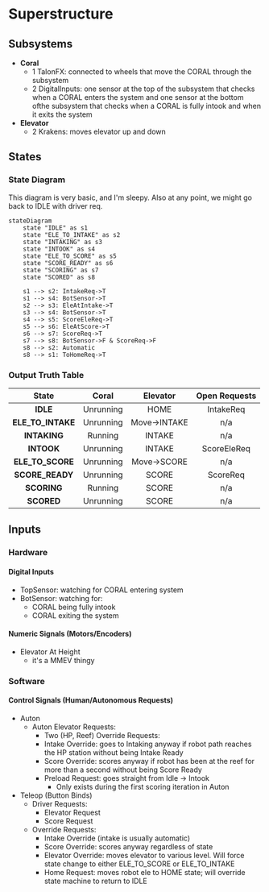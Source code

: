 # Superstructure

## Subsystems

-   **Coral**
    - 1 TalonFX: connected to wheels that move the CORAL through the subsystem
    - 2 DigitalInputs: one sensor at the top of the subsystem that checks when a CORAL enters the system and one sensor at the bottom ofthe subsystem that checks when a CORAL is fully intook and when it exits the system
-   **Elevator**
    -   2 Krakens: moves elevator up and down

## States

### State Diagram

This diagram is very basic, and I'm sleepy. Also at any point, we might go back to IDLE with driver req.

```mermaid
stateDiagram
    state "IDLE" as s1
    state "ELE_TO_INTAKE" as s2
    state "INTAKING" as s3
    state "INTOOK" as s4
    state "ELE_TO_SCORE" as s5
    state "SCORE_READY" as s6
    state "SCORING" as s7
    state "SCORED" as s8

    s1 --> s2: IntakeReq->T
    s1 --> s4: BotSensor->T
    s2 --> s3: EleAtIntake->T
    s3 --> s4: BotSensor->T
    s4 --> s5: ScoreEleReq->T
    s5 --> s6: EleAtScore->T
    s6 --> s7: ScoreReq->T
    s7 --> s8: BotSensor->F & ScoreReq->F
    s8 --> s2: Automatic
    s8 --> s1: ToHomeReq->T

```

### Output Truth Table

|    **State**     | **Coral** |**Elevator** | **Open Requests**  |
| :--------------: | :-------: | :--------:  | :----------------: |
|     **IDLE**     | Unrunning |    HOME     | IntakeReq          |
|**ELE_TO_INTAKE** | Unrunning |Move->INTAKE | n/a                |
|  **INTAKING**    | Running   | INTAKE      | n/a                |
|  **INTOOK**      | Unrunning | INTAKE      | ScoreEleReq        |
|  **ELE_TO_SCORE**| Unrunning |Move->SCORE  | n/a                |
| **SCORE_READY**  | Unrunning | SCORE       | ScoreReq           |
| **SCORING**        | Running   |  SCORE      | n/a                |
| **SCORED**       | Unrunning | SCORE       | n/a                |



## Inputs

### Hardware

#### Digital Inputs

- TopSensor: watching for CORAL entering system
- BotSensor: watching for:
    - CORAL being fully intook
    - CORAL exiting the system

#### Numeric Signals (Motors/Encoders)

-   Elevator At Height
    - it's a MMEV thingy

### Software

#### Control Signals (Human/Autonomous Requests)

- Auton
    - Auton Elevator Requests:
        - Two (HP, Reef)
    Override Requests:
        - Intake Override: goes to Intaking anyway if robot path reaches the HP station without being Intake Ready
        - Score Override: scores anyway if robot has been at the reef for more than a second without being Score Ready
        - Preload Request: goes straight from Idle -> Intook
            - Only exists during the first scoring iteration in Auton
- Teleop (Button Binds)
    - Driver Requests:
        - Elevator Request
        - Score Request
    - Override Requests:
        - Intake Override (intake is usually automatic)
        - Score Override: scores anyway regardless of state
        - Elevator Override: moves elevator to various level. Will force state change to either ELE_TO_SCORE or ELE_TO_INTAKE
        - Home Request: moves robot ele to HOME state; will override state machine to return to IDLE